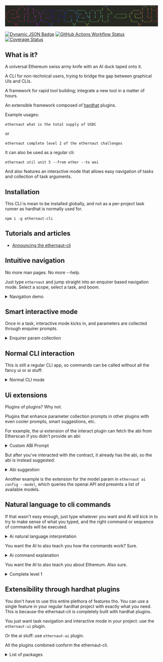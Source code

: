 ![Colored ASCII Art](demos/banner.png)

[![Dynamic JSON Badge](https://img.shields.io/npm/v/ethernaut-cli.svg)](https://www.npmjs.com/package/ethernaut-cli)
[![GitHub Actions Workflow Status](https://img.shields.io/github/actions/workflow/status/theethernaut/ethernaut-cli/ci.yml)](https://github.com/theethernaut/ethernaut-cli/actions/workflows/ci.yml)
[![Coverage Status](https://coveralls.io/repos/github/theethernaut/ethernaut-cli/badge.svg)](https://coveralls.io/github/theethernaut/ethernaut-cli)

## What is it?

A universal Ethereum swiss army knife with an AI duck taped onto it.

A CLI for non-technical users, trying to bridge the gap between graphical UIs and CLIs.

A framework for rapid tool building; integrate a new tool in a matter of hours.

An extensible framework composed of [hardhat](https://github.com/NomicFoundation/hardhat) plugins.

Example usages:

`ethernaut what is the total supply of USDC`

or

`ethernaut complete level 2 of the ethernaut challenges`

It can also be used as a regular cli:

`ethernaut util unit 5 --from ether --to wei`

And also features an interactive mode that allows easy navigation of tasks and collection of task arguments.

## Installation

This CLI is mean to be installed globally, and not as a per-project task runner as hardhat is normally used for.

`npm i -g ethernaut-cli`

## Tutorials and articles

- [Announcing the ethernaut-cli](https://mirror.xyz/theethernaut.eth/0HP3L4mWzb4isXYERfsncBQgzT1T99uQTH8tvJvICmE)

## Intuitive navigation

No more man pages. No more --help.

Just type `ethernaut` and jump straight into an enquirer based navigation mode. Select a scope, select a task, and boom.

<details>
  <summary>Navigation demo</summary>
  <img src="demos/nav.gif" alt="Enquirer navigation">
</details>

## Smart interactive mode

Once in a task, interactive mode kicks in, and parameters are collected through enquirer prompts.

<details>
  <summary>Enquirer param collection</summary>
  <img src="demos/interactive.gif" alt="Enquirer param collection">
</details>

## Normal CLI interaction

This is still a regular CLI app, so commands can be called without all the fancy ui or ai stuff:

<details>
  <summary>Normal CLI mode</summary>
  <img src="demos/normal.gif" alt="Normal CLI mode">
</details>

## Ui extensions

Plugins of plugins? Why not.

Plugins that enhance parameter collection prompts in other plugins with even cooler prompts, smart suggestions, etc.

For example, the ui extension of the interact plugin can fetch the abi from Etherscan if you didn't provide an abi:

<details>
  <summary>Custom ABI Prompt</summary>
  <img src="demos/custom.gif" alt="Etherscan custom ABI prompt">
</details>

But after you've interacted with the contract, it already has the abi, so the abi is instead suggested:

<details>
  <summary>Abi suggestion</summary>
  <img src="demos/custom1.gif" alt="Abi suggestion">
</details>

Another example is the extension for the model param in `ethernaut ai config --model`, which queries the openai API and presents a list of available models.

## Natural language to cli commands

If that wasn't easy enough, just type whatever you want and AI will kick in to try to make sense of what you typed, and the right command or sequence of commands will be executed.

<details>
  <summary>Ai natural language interpretation</summary>
  <img src="demos/interpret.gif" alt="Ai natural language interpretation">
</details>

You want the AI to also teach you how the commands work? Sure.

<details>
  <summary>Ai command explanation</summary>
  <img src="demos/explain.gif" alt="Ai command explanation">
</details>

You want the AI to also teach you about Ethereum. Also sure.

<details>
  <summary>Complete level 1</summary>
  <img src="demos/teach.gif" alt="Complete level 1">
</details>

## Extensibility through hardhat plugins

You don't have to use this entire plethora of features tho. You can use a single feature in your regular hardhat project with exactly what you need. This is because the ethernaut-cli is completely built with hardhat plugins.

You just want task navigation and interactive mode in your project: use the `ethernaut-ui` plugin.

Or the ai stuff: use `ethernaut-ai` plugin.

All the plugins combined conform the ethernaut-cli.

<details>

<summary>List of packages</summary>

| Title                                                             | Description                                                             |
| ----------------------------------------------------------------- | ----------------------------------------------------------------------- |
| [ethernaut-ai](packages/ethernaut-ai/README.md)                   | AI assistant that interprets user input and executes hardhat tasks      |
| [ethernaut-ai-ui](packages/ethernaut-ai-ui/README.md)             | Ui extensions for the ethernaut-ai package                              |
| [ethernaut-cli](packages/ethernaut-cli/README.md)                 | Main hardhat project                                                    |
| [ethernaut-challenges](packages/ethernaut-challenges/README.md)   | Tasks for playing the Open Zeppelin Ethernaut challenges from the CLI   |
| [ethernaut-common](packages/ethernaut-common/README.md)           | Common utils used by several ethernaut-cli plugins                      |
| [ethernaut-interact](packages/ethernaut-interact/README.md)       | Tasks for sending transactions and interacting with contracts           |
| [ethernaut-interact-ui](packages/ethernaut-interact-ui/README.md) | Ui extensions for the ethernaut-interact package                        |
| [ethernaut-network](packages/ethernaut-network/README.md)         | Tasks for interacting with different networks                           |
| [ethernaut-network-ui](packages/ethernaut-network-ui/README.md)   | Ui extensions for the ethernaut-network package                         |
| [ethernaut-ui](packages/ethernaut-ui/README.md)                   | Intuitive navigation and interactive param collection for hardhat tasks |
| [ethernaut-util](packages/ethernaut-util/README.md)               | Simple, everyday utilities for Ethereum devs                            |
| [ethernaut-util-ui](packages/ethernaut-util-ui/README.md)         | Ui extensions for the ethernaut-util package                            |
| [ethernaut-wallet](packages/ethernaut-wallet/README.md)           | Tasks for interacting from different Ethereum accounts                  |
| [ethernaut-wallet-ui](packages/ethernaut-wallet-ui/README.md)     | Ui extensions for the ethernaut-wallet package                          |

</details>
